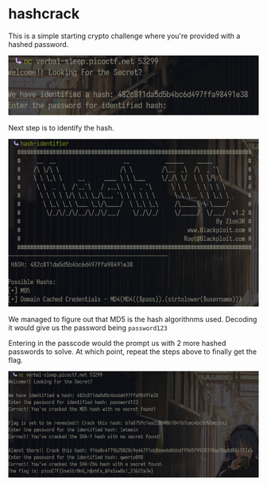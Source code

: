 # hashcrack
This is a simple starting crypto challenge where you're provided with a hashed password.

![](./imgs/nc.png)

Next step is to identify the hash.

![](./imgs/hash_iden.png)

We managed to figure out that MD5 is the hash algorithnms used. Decoding it would give us the password being `password123`

Entering in the passcode would the prompt us with 2 more hashed passwords to solve. At which point, repeat the steps above to finally get the flag.

![](./imgs/nc2.png)
